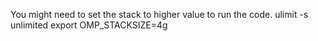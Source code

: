 You might need to set the stack to higher value to run the code.
ulimit -s unlimited
export OMP_STACKSIZE=4g
